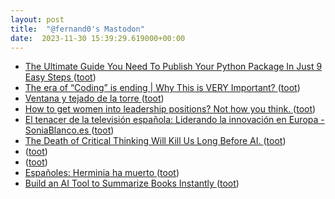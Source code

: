 ```yaml
---
layout: post
title:  "@fernand0's Mastodon"
date:  2023-11-30 15:39:29.619000+00:00
---
```

*  [The Ultimate Guide You Need To Publish Your Python Package In Just 9 Easy Steps ](https://dev.to/audarya07/the-ultimate-guide-you-need-to-publish-your-python-package-in-just-9-easy-steps-39o) ([toot](https://mastodon.social/@fernand0/111500248325661810))
*  [The era of “Coding” is ending \| Why This is VERY Important? ](https://fadingeek.medium.com/the-era-of-coding-is-ending-why-this-is-very-important-bdaa926bdc) ([toot](https://mastodon.social/@fernand0/111499576125119886))
*  [Ventana y tejado de la torre ](https://www.flickr.com/photos/fernand0/53339348191) ([toot](https://mastodon.social/@fernand0/111499246731360653))
*  [How to get women into leadership positions? Not how you think.  ](https://medium.com/@goodrebels/how-to-get-women-into-leadership-positions-not-how-you-think-237e401a5cb2) ([toot](https://mastodon.social/@fernand0/111499160224758294))
*  [El tenacer de la televisión española: Liderando la innovación en Europa - SoniaBlanco.es ](https://soniablanco.es/2023/11/lelevision-espanola-gigante-europa) ([toot](https://mastodon.social/@fernand0/111499058318111642))
*  [The Death of Critical Thinking Will Kill Us Long Before AI.  ](https://joanwestenberg.medium.com/the-death-of-critical-thinking-will-kill-us-long-before-ai-781fdd23cc7c) ([toot](https://mastodon.social/@fernand0/111498878924280646))
*  [ ](https://tuiter.rocks/@josemorauca) ([toot](https://mastodon.social/@fernand0/111498619079072348))
*  [ ](https://todon.eu/@aurochs) ([toot](https://mastodon.social/@fernand0/111498618691188874))
*  [Españoles: Herminia ha muerto ](https://mastodon.social/@fernand0/111498512631180183) ([toot](https://mastodon.social/@fernand0/111498512631180183))
*  [Build an AI Tool to Summarize Books Instantly  ](https://levelup.gitconnected.com/build-an-ai-tool-to-summarize-books-instantly-828680c1ceb4) ([toot](https://mastodon.social/@fernand0/111497187165770264))

